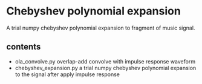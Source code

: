 # Chebyshev polynomial expansion  

A trial numpy chebyshev polynomial expansion to fragment of music signal.  

## contents 

- ola_convolve.py overlap-add convolve with impulse response waveform   
- chebyshev_expansion.py a trial numpy chebyshev polynomial expansion to the signal after apply impulse response  

 
